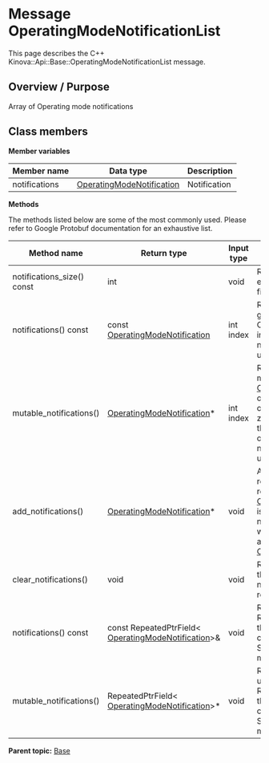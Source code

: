 # Message OperatingModeNotificationList

This page describes the C++ Kinova::Api::Base::OperatingModeNotificationList message.

## Overview / Purpose

Array of Operating mode notifications

## Class members

 **Member variables** 

|Member name|Data type|Description|
|-----------|---------|-----------|
|notifications| [OperatingModeNotification](msg_Base_OperatingModeNotification.md#)|Notification|

 **Methods** 

The methods listed below are some of the most commonly used. Please refer to Google Protobuf documentation for an exhaustive list.

|Method name|Return type|Input type|Description|
|-----------|-----------|----------|-----------|
|notifications\_size\(\) const|int|void|Returns the number of elements currently in the field.|
|notifications\(\) const|const [OperatingModeNotification](msg_Base_OperatingModeNotification.md#)|int index|Returns the element at the given zero-based index. Calling this method with index outside of \[0, notifications\_size\(\)\) yields undefined behavior.|
|mutable\_notifications\(\)| [OperatingModeNotification](msg_Base_OperatingModeNotification.md#)\*|int index|Returns a pointer to the mutable [OperatingModeNotification](msg_Base_OperatingModeNotification.md#) object that stores the value of the element at the given zero-based index. Calling this method with index outside of \[0, notifications\_size\(\)\) yields undefined behavior.|
|add\_notifications\(\)| [OperatingModeNotification](msg_Base_OperatingModeNotification.md#)\*|void|Adds a new element and returns a pointer to it. The returned [OperatingModeNotification](msg_Base_OperatingModeNotification.md#) is mutable and will have none of its fields set \(i.e. it will be identical to a newly-allocated [OperatingModeNotification](msg_Base_OperatingModeNotification.md#)\).|
|clear\_notifications\(\)|void|void|Removes all elements from the field. After calling this, notifications\_size\(\) will return zero.|
|notifications\(\) const|const RepeatedPtrField< [OperatingModeNotification](msg_Base_OperatingModeNotification.md#)\>&|void|Returns the underlying RepeatedPtrField that stores the field's elements. This container class provides STL-like iterators and other methods.|
|mutable\_notifications\(\)|RepeatedPtrField< [OperatingModeNotification](msg_Base_OperatingModeNotification.md#)\>\*|void|Returns a pointer to the underlying mutable RepeatedPtrField that stores the field's elements. This container class provides STL-like iterators and other methods.|

**Parent topic:** [Base](../references/summary_Base.md)

